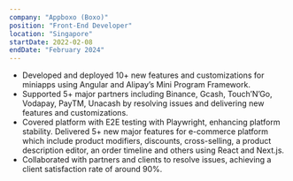 ```yaml
---
company: "Appboxo (Boxo)"
position: "Front-End Developer"
location: "Singapore"
startDate: 2022-02-08
endDate: "February 2024"
---
```


- Developed and deployed 10+ new features and customizations for miniapps using Angular and Alipay’s
  Mini Program Framework.
- Supported 5+ major partners including Binance, Gcash, Touch’N’Go, Vodapay, PayTM, Unacash by
  resolving issues and delivering new features and customizations.
- Covered platform with E2E testing with Playwright, enhancing platform stability.
  Delivered 5+ new major features for e-commerce platform which include product modifiers, discounts,
  cross-selling, a product description editor, an order timeline and others using React and Next.js.
- Collaborated with partners and clients to resolve issues, achieving a client satisfaction rate of around
  90%.
